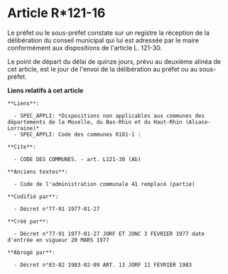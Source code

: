 # Article R*121-16

Le préfet ou le sous-préfet constate sur un registre la réception de la délibération du conseil municipal qui lui est
adressée par le maire conformément aux dispositions de l'article L. 121-30.

Le point de départ du délai de quinze jours, prévu au deuxième alinéa de cet article, est le jour de l'envoi de la
délibération au préfet ou au sous-préfet.

**Liens relatifs à cet article**

	**Liens**:

	  - SPEC_APPLI: *Dispositions non applicables aux communes des départements de la Moselle, du Bas-Rhin et du Haut-Rhin (Alsace-Lorraine)*
	  - SPEC_APPLI: Code des communes R181-1 :

	**Cite**:

	  - CODE DES COMMUNES. - art. L121-30 (Ab)

	**Anciens textes**:

	  - Code de l'administration communale 41 remplacé (partie)

	**Codifié par**:

	  - Décret n°77-91 1977-01-27

	**Créé par**:

	  - Décret n°77-91 1977-01-27 JORF ET JONC 3 FEVRIER 1977 date d'entrée en vigueur 20 MARS 1977

	**Abrogé par**:

	  - Décret n°83-82 1983-02-09 ART. 13 JORF 11 FEVRIER 1983
